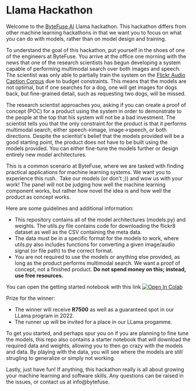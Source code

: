 # Llama Hackathon

Welcome to the [ByteFuse AI](https://bytefuse.ai/) Llama hackathon. This hackathon differs from other machine learning hackathons in that we want you to focus on what you can do with models, rather than on model design and training.

To understand the goal of this hackathon, put yourself in the shoes of one of the engineers at ByteFuse. You arrive at the office one morning with the news that one of the research scientists has begun developing a system capable of performing multimodal search over both images and speech. The scientist was only able to partially train the system on the [Flickr Audio Caption Corpus](https://groups.csail.mit.edu/sls/downloads/flickraudio/) due to budget constraints. This means that the models are not optimal, but if one searches for a dog, one will get images for dogs back, but fine-grained detail, such as requesting two dogs, will be missed.

The research scientist approaches you, asking if you can create a proof of concept (POC) for a product using the system in order to demonstrate to the people at the top that his system will not be a bad investment. The scientist tells you that the only constraint for the product is that it performs multimodal search, either speech->image, image->speech, or both directions. Despite the scientist's belief that the models provided will be a good starting point, the product does not have to be built using the models provided. You can either fine-tune the models further or design entirely new model architectures.

This is a common scenario at ByteFuse, where we are tasked with finding practical applications for machine learning systems. We want you to experience this rush.  Take our models (or don't ;)) and wow us with your work! The panel will not be judging how well the machine learning component works, but rather how novel the idea is and how well the product as concept works.

Here are some guidelines and additional information:

* This repository contains all of the model architectures (models.py) and weights. The utils.py file contains code for downloading the flickr8 dataset as well as the CSV containing the meta data.
* The data must be in a specific format for the models to work, where  utils.py also includes functions for converting a given image/audio signal (or file path) to the correct format.
* You are not required to use the models or anything else provided, as long as the product performs multimodal search. We want a proof of concept, not a finished product. **Do not spend money on this; instead, use free resources.**

You can open the getting started notebook with this link [![Open In Colab](https://colab.research.google.com/assets/colab-badge.svg)](https://colab.research.google.com/github/ByteFuse/indabax-2021/blob/main/llama-hackathon/llama-hackathon-starter-kit.ipynb)


Prize for the winner:

* The winner will receive **R7500** as well as a guaranteed spot in our LLama program in 2022. 
* The runner up will be invited for a place in our LLama progamme.

To get you started, and perhaps spur you on if you are planning to fine tune the models, this repo also contains a starter notebook that will download the required data and weights, allowing you to then go crazy with the models and data. By playing with the data, you will see where the models are still strugling to generalize or simply not working. 

Lastly, just have fun! If anything, this hackathon really is all about growing your machine learning and software skills. Any questions can be raised in the issues, or contact us at info@bytefuse.
